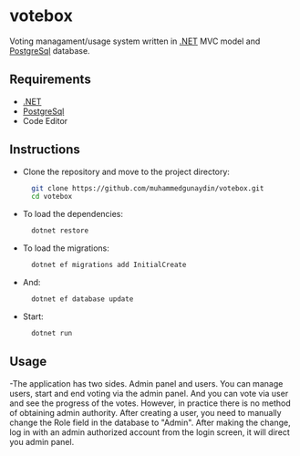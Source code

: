 # votebox

Voting managament/usage system written in [.NET](https://learn.microsoft.com/tr-tr/dotnet/welcome) MVC model and [PostgreSql](https://www.postgresql.org/) database.

## Requirements
- [.NET](https://learn.microsoft.com/tr-tr/dotnet/welcome)
- [PostgreSql](https://www.postgresql.org/)
- Code Editor

## Instructions

- Clone the repository and move to the project directory:
  ```bash
    git clone https://github.com/muhammedgunaydin/votebox.git
    cd votebox
  ```
- To load the dependencies:
  ```bash
    dotnet restore
  ```
- To load the migrations:
  ```bash
    dotnet ef migrations add InitialCreate
  ```
- And:
  ```bash
    dotnet ef database update
  ```
- Start:
  ```bash
    dotnet run
  ```
  
## Usage
-The application has two sides. Admin panel and users. You can manage users, start and end voting via the admin panel. And you can vote via user and see the progress of the votes. However, in practice there is no method of obtaining admin authority. After creating a user, you need to manually change the Role field in the database to "Admin". After making the change, log in with an admin authorized account from the login screen, it will direct you admin panel.
